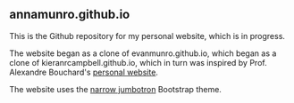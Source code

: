 ## annamunro.github.io

This is the Github repository for my personal website, which is in progress.

The website began as a clone of evanmunro.github.io, which began as a clone of kieranrcampbell.github.io, which in turn was inspired by Prof. Alexandre Bouchard's [personal website](https://www.stat.ubc.ca/~bouchard/).

The website uses the [narrow jumbotron](https://getbootstrap.com/docs/3.3/examples/jumbotron-narrow/) Bootstrap theme.
